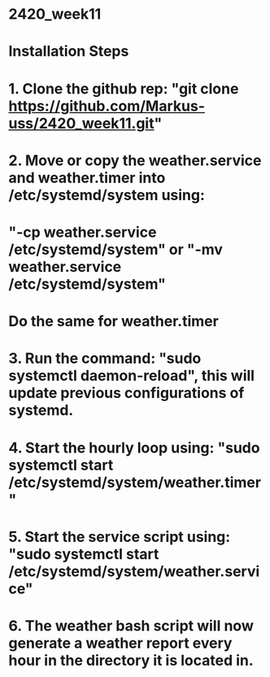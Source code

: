 # 2420_week11

# Installation Steps

# 1. Clone the github rep: "git clone https://github.com/Markus-uss/2420_week11.git"

# 2. Move or copy the weather.service and weather.timer into /etc/systemd/system using: 
#    "-cp weather.service /etc/systemd/system" or "-mv weather.service /etc/systemd/system"
#    Do the same for weather.timer

# 3. Run the command: "sudo systemctl daemon-reload", this will update previous configurations of systemd.

# 4. Start the hourly loop using: "sudo systemctl start /etc/systemd/system/weather.timer"

# 5. Start the service script using: "sudo systemctl start /etc/systemd/system/weather.service"

# 6. The weather bash script will now generate a weather report every hour in the directory it is located in.
